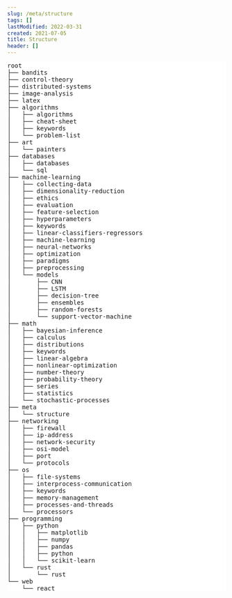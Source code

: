 ```yaml
---
slug: /meta/structure
tags: []
lastModified: 2022-03-31
created: 2021-07-05
title: Structure
header: []
---
```


<pre style="background-color: white;">
root 
├── bandits
├── control-theory
├── distributed-systems
├── image-analysis
├── latex
├── algorithms
│   ├── algorithms
│   ├── cheat-sheet
│   ├── keywords
│   └── problem-list
├── art
│   └── painters
├── databases
│   ├── databases
│   └── sql
├── machine-learning
│   ├── collecting-data
│   ├── dimensionality-reduction
│   ├── ethics
│   ├── evaluation
│   ├── feature-selection
│   ├── hyperparameters
│   ├── keywords
│   ├── linear-classifiers-regressors
│   ├── machine-learning
│   ├── neural-networks
│   ├── optimization
│   ├── paradigms
│   ├── preprocessing
│   └── models
│       ├── CNN
│       ├── LSTM
│       ├── decision-tree
│       ├── ensembles
│       ├── random-forests
│       └── support-vector-machine
├── math
│   ├── bayesian-inference
│   ├── calculus
│   ├── distributions
│   ├── keywords
│   ├── linear-algebra
│   ├── nonlinear-optimization
│   ├── number-theory
│   ├── probability-theory
│   ├── series
│   ├── statistics
│   └── stochastic-processes
├── meta
│   └── structure
├── networking
│   ├── firewall
│   ├── ip-address
│   ├── network-security
│   ├── osi-model
│   ├── port
│   └── protocols
├── os
│   ├── file-systems
│   ├── interprocess-communication
│   ├── keywords
│   ├── memory-management
│   ├── processes-and-threads
│   └── processors
├── programming
│   ├── python
│   │   ├── matplotlib
│   │   ├── numpy
│   │   ├── pandas
│   │   ├── python
│   │   └── scikit-learn
│   └── rust
│       └── rust
└── web
    └── react
</pre>